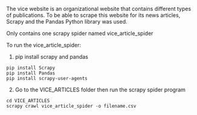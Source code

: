 The vice website is an organizational website that contains different types of publications.
To be able to scrape this website for its news articles, Scrapy and the Pandas Python library was used.

Only contains one scrapy spider named vice_article_spider

To run the vice_article_spider:

1. pip install scrapy and pandas
```
pip install Scrapy
pip install Pandas
pip install scrapy-user-agents
```

2. Go to the VICE_ARTICLES folder then run the scrapy spider program
```
cd VICE_ARTICLES
scrapy crawl vice_article_spider -o filename.csv
```
